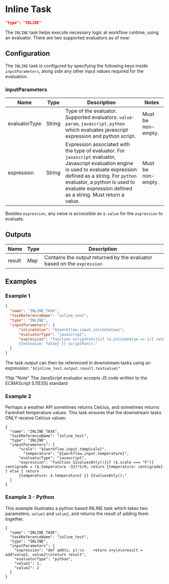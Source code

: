 # Inline Task

```json
"type": "INLINE"
```

The `INLINE` task helps execute necessary logic at workflow runtime,
using an evaluator. There are two supported evaluators as of now:

## Configuration
The `INLINE` task is configured by specifying the following keys inside `inputParameters`, along side any other input values required for the evaluation.

### inputParameters
| Name          | Type   | Description                                                                                                                                                                         | Notes              |
| ------------- | ------ | ----------------------------------------------------------------------------------------------------------------------------------------------------------------------------------- | ------------------ |
| evaluatorType | String | Type of the evaluator. Supported evaluators: `value-param`, `javascript`, `python` which evaluates javascript expression and python script.                                                                     | Must be non-empty. |
| expression    | String | Expression associated with the type of evaluator. For `javascript` evaluator, Javascript evaluation engine is used to evaluate expression defined as a string. For `python` evaluator, a python is used to evaluate expression defined as a string. Must return a value. | Must be non-empty. |

Besides `expression`, any value is accessible as `$.value` for the `expression` to evaluate.

## Outputs

| Name   | Type | Description                                                             |
| ------ | ---- | ----------------------------------------------------------------------- |
| result | Map  | Contains the output returned by the evaluator based on the `expression` |

## Examples
### Example 1
``` json
{
  "name": "INLINE_TASK",
  "taskReferenceName": "inline_test",
  "type": "INLINE",
  "inputParameters": {
      "inlineValue": "${workflow.input.inlineValue}",
      "evaluatorType": "javascript",
      "expression": "function scriptFun(){if ($.inlineValue == 1){ return {testvalue: true} } else { return
      {testvalue: false} }} scriptFun();"
  }
}
```

The task output can then be referenced in downstream tasks using an expression:
`"${inline_test.output.result.testvalue}"`

!!!tip "Note"
    The JavaScript evaluator accepts JS code written to the ECMAScript 5.1(ES5) standard


### Example 2 

Perhaps a weather API sometimes returns Celcius, and sometimes returns Farenheit temperature values.  This task ensures that the downstream tasks ONLY receive Celcius values:

```
{
  "name": "INLINE_TASK",
  "taskReferenceName": "inline_test",
  "type": "INLINE",
  "inputParameters": {
      "scale": "${workflow.input.tempScale}",
	    "temperature": "${workflow.input.temperature}",
      "evaluatorType": "javascript",
      "expression": "function SIvaluesOnly(){if ($.scale === "F"){ centigrade = ($.temperature -32)*5/9; return {temperature: centigrade} } else { return 
      {temperature: $.temperature} }} SIvaluesOnly();"
  }
}
```

### Example 3 - Python
This example illustrates a python based INLINE task which takes two parameters, `value1` and `value2`, and returns the result of adding them together.
```
{
  "name": "INLINE_TASK",
  "taskReferenceName": "inline_test",
  "type": "INLINE",
  "inputParameters": {
    "expression": "def add(x, y):\n    return x+y\n\nresult = add(value1, value2)\nreturn result",
    "evaluatorType": "python",
    "value1": 1,
    "value2": 2
  }
}
```